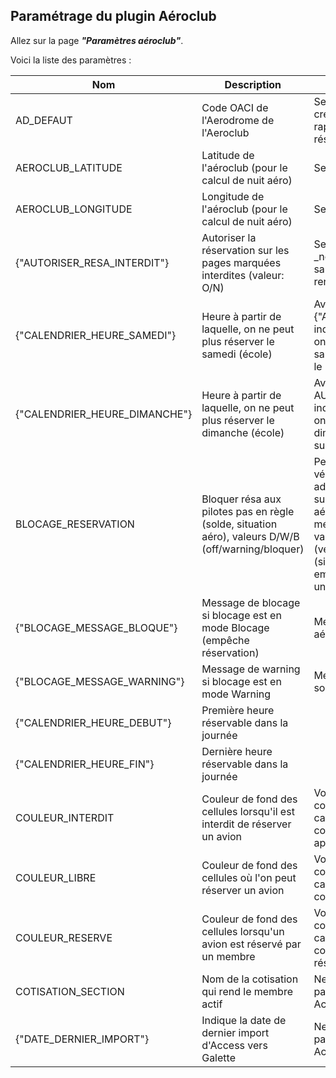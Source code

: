 ## Paramétrage du plugin Aéroclub

Allez sur la page _**"Paramètres aéroclub"**_.

Voici la liste des paramètres :

<table>
  <thead>
    <tr>
      <th>Nom</th>
      <th>Description</th>
      <th>Utilisation</th>
    </tr>
  </thead>
  <tbody>
    <tr>
      <td>AD_DEFAUT</td>
      <td>Code OACI de l'Aerodrome de l'Aeroclub</td>
      <td>Sert à préremplir le formulaire de création d'opération ou lors du rapprochement d'une réservation</td>
    </tr>
    <tr>
      <td>AEROCLUB_LATITUDE</td>
      <td>Latitude de l'aéroclub (pour le calcul de nuit aéro)</td>
      <td>Sert à calculer la nuit aéro</td>
    </tr>
    <tr>
      <td>AEROCLUB_LONGITUDE</td>
      <td>Longitude de l'aéroclub (pour le calcul de nuit aéro)</td>
      <td>Sert à calculer la nuit aéro</td>
     </tr>
     <tr>
      <td>{"AUTORISER_RESA_INTERDIT"}</td>
      <td>Autoriser la réservation sur les pages marquées interdites (valeur: O/N)</td>
      <td>Selon _O_ pour _oui_ ou _N_ pour _non_, autorise la réservation le samedi + dimanche aux heures renseignées ou ne l'autorise pas</td>
    </tr>
    <tr>
      <td>{"CALENDRIER_HEURE_SAMEDI"}</td>
      <td>Heure à partir de laquelle, on ne peut plus réserver le samedi (école)</td>
      <td>Avec le paramètre {"AUTORISER_RESA_INTERDIT"}, indique à partir de quelle heure, on ne peut plus réserver le samedi (affichage en rouge sur le planning)</td>
    </tr>
    <tr>
      <td>{"CALENDRIER_HEURE_DIMANCHE"}</td>
      <td>Heure à partir de laquelle, on ne peut plus réserver le dimanche (école)</td>
      <td>Avec le paramètre AUTORISER_RESA_INTERDIT, indique à partir de quelle heure, on ne peut plus réserver le dimanche (affichage en rouge sur le planning)</td>
    </tr>
    <tr>
      <td>BLOCAGE_RESERVATION</td>
      <td>Bloquer résa aux pilotes pas en règle (solde, situation aéro), valeurs D/W/B (off/warning/bloquer)</td>
      <td>Permet d'effectuer une vérification juste avant qu'un adhérent pose une réservation sur son solde ou sa situation aéronautique (date de visite médicale et license). Selon la valeur D (pas de vérification), W (vérification solde) ou B (situation aéronautique), peut empêcher un adhérent de poser une réservation</td>
    </tr>
    <tr>
      <td>{"BLOCAGE_MESSAGE_BLOQUE"}</td>
      <td>Message de blocage si blocage est en mode Blocage (empêche réservation)</td>
      <td>Message associé à la situation aéronautique non conforme</td>
    </tr>
    <tr>
      <td>{"BLOCAGE_MESSAGE_WARNING"}</td>
      <td>Message de warning si blocage est en mode Warning</td>
      <td>Message de warning associé au solde négatif</td>
    </tr>
    <tr>
      <td>{"CALENDRIER_HEURE_DEBUT"}</td>
      <td>Première heure réservable dans la journée</td>
      <td></td>
    </tr>
    <tr>
      <td>{"CALENDRIER_HEURE_FIN"}</td>
      <td>Dernière heure réservable dans la journée</td>
      <td></td>
     </tr>
     <tr>
      <td>COULEUR_INTERDIT</td>
      <td>Couleur de fond des cellules lorsqu'il est interdit de réserver un avion</td>
      <td>Vous permet de changer les couleurs dans le planning et le calendrier de réservation - couleur du samedi + dimanche après-midi</td>
    </tr>
    <tr>
      <td>COULEUR_LIBRE</td>
      <td>Couleur de fond des cellules où l'on peut réserver un avion</td>
      <td>Vous permet de changer les couleurs dans le planning et le calendrier de réservation - couleur de fond classique</td>
    </tr>
    <tr>
      <td>COULEUR_RESERVE</td>
      <td>Couleur de fond des cellules lorsqu'un avion est réservé par un membre</td>
      <td>Vous permet de changer les couleurs dans le planning et le calendrier de réservation - couleur de fond 'une plage réservée</td>
    </tr>
    <tr>
      <td>COTISATION_SECTION</td>
      <td>Nom de la cotisation qui rend le membre actif</td>
      <td>Ne pas en tenir compte, utilisé par l'import si vous utilisez Access (chance = 0%)</td>
    </tr>
    <tr>
      <td>{"DATE_DERNIER_IMPORT"}</td>
      <td>Indique la date de dernier import d'Access vers Galette</td>
      <td>Ne pas en tenir compte, utilisé par l'import si vous utilisez Access (chance = 0%)</td>
   </tr>
  </tbody>
</table>
